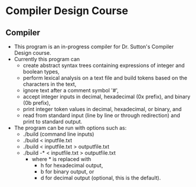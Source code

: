# Compiler Design Course

Compiler
----------------------------------
 * This program is an in-progress compiler for Dr. Sutton's Compiler Design course.
 * Currently this program can
   * create abstract syntax trees containing expressions of integer and boolean types,
   * perform lexical analysis on a text file and build tokens based on the characters in the text,
   * ignore text after a comment symbol '#',
   * accept integer inputs in decimal, hexadecimal (0x prefix), and binary (0b prefix),
   * print integer token values in decimal, hexadecimal, or binary, and
   * read from standard input (line by line or through redirection) and print to standard output.
 * The program can be run with options such as:
   * ./build (command line inputs)
   * ./build < inputfile.txt
   * ./build < inputfile.txt > outputfile.txt
   * ./build -* < inputfile.txt > outputfile.txt
     * where * is replaced with
       * h for hexadecimal output,
       * b for binary output, or
       * d for decimal output (optional, this is the default).